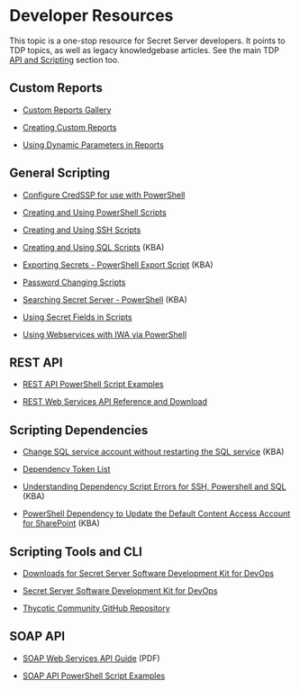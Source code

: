 [title]: # (Developer Resources)
[tags]: # (scripts,cli,api,powershell,rest,soap)
[priority]: # (1000)

# Developer Resources

This topic is a one-stop resource for Secret Server developers. It points to TDP topics, as well as legacy knowledgebase articles. See the main TDP [API and Scripting](../api-scripting/index.md) section too.

## Custom Reports

- [Custom Reports Gallery](https://my.thycotic.com/products_secretserver_customreportgallery.html)

- [Creating Custom Reports](../reports/creating-and-editing-reports/index.md#creating-a-custom-report)

- [Using Dynamic Parameters in Reports](../using-dynamic-parameters-reports/index.md)


## General Scripting

- [Configure CredSSP for use with PowerShell](../authentication/configuring-credssp-for-winrm-with-powershell/index.md)

- [Creating and Using PowerShell Scripts](../api-scripting/creating-using-powershell-scripts/index.md)

- [Creating and Using SSH Scripts](../api-scripting/creating-using-ssh-scripts/index.md)

- [Creating and Using SQL Scripts](https://thycotic.force.com/support/s/article/Creating-and-Using-SQL-Scripts) (KBA)

- [Exporting Secrets - PowerShell Export Script](https://thycotic.force.com/support/s/article/PowerShell-Export-Script) (KBA)

- [Password Changing Scripts](../../remote-password-changing/custom-password-changers/password-changing-scripts/index.md)

- [Searching Secret Server - PowerShell](https://thycotic.force.com/support/s/article/Searching-Secret-Server-programmatically-PowerShell-script) (KBA)

- [Using Secret Fields in Scripts](../api-scripting/using-secret-fields-scripts/index.md)

- [Using Webservices with IWA via PowerShell](https://docs.thycotic.com/ss/10.8.0/api-scripting/webservice-iwa-powershell/index.md)

## REST API

- [REST API PowerShell Script Examples](../api-scripting/rest-api-powershell-examples/index.md)

- [REST Web Services API Reference and Download](../api-scripting/rest-api-reference-download/index.md)

## Scripting Dependencies

- [Change SQL service account without restarting the SQL service](https://thycotic.force.com/support/s/article/Change-SQL-service-account-without-restarting-the-SQL-service) (KBA)

- [Dependency Token List](../api-scripting/dependency-tokens/index.md)

- [Understanding Dependency Script Errors for SSH, Powershell and SQL](https://thycotic.force.com/support/s/article/Dependency-Script-Errors) (KBA)

- [PowerShell Dependency to Update the Default Content Access Account for SharePoint](https://thycotic.force.com/support/s/article/PowerShell-Dependency-to-update-the-Default-Content-Access-Account-for-SharePoint) (KBA)

## Scripting Tools and CLI

- [Downloads for Secret Server Software Development Kit for DevOps](..//api-scripting/sdk-downloads/index.md)

- [Secret Server Software Development Kit for DevOps](../sdk-cli/index.md)

- [Thycotic Community GitHub Repository](https://github.com/thycotic)

## SOAP API

- [SOAP Web Services API Guide](https://updates.thycotic.net/secretserver/documents/SS_WebServicesGuide.pdf) (PDF)

- [SOAP API PowerShell Script Examples](../api-scripting/soap-api-powershell-examples/index.md)
